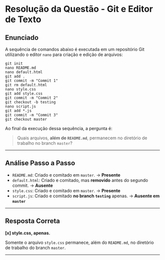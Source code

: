 # Resolução da Questão - Git e Editor de Texto

## Enunciado

A sequência de comandos abaixo é executada em um repositório Git utilizando o editor `nano` para criação e edição de arquivos:

```
git init
nano README.md
nano default.html
git add .
git commit -m "Commit 1"
git rm default.html
nano style.css
git add style.css
git commit -m "Commit 2"
git checkout -b testing
nano script.js
git add *.js
git commit -m "Commit 3"
git checkout master
```

Ao final da execução dessa sequência, a pergunta é:

> Quais arquivos, **além de `README.md`**, permanecem no diretório de trabalho no branch `master`?

---

## Análise Passo a Passo

- `README.md`: Criado e comitado em `master`. → **Presente**
- `default.html`: Criado e comitado, mas **removido** antes do segundo commit. → **Ausente**
- `style.css`: Criado e comitado em `master`. → **Presente**
- `script.js`: Criado e comitado **no branch `testing`** apenas. → **Ausente em `master`**

---

## Resposta Correta

**[x] style.css, apenas.**

Somente o arquivo `style.css` permanece, além do `README.md`, no diretório de trabalho do branch `master`.

---
